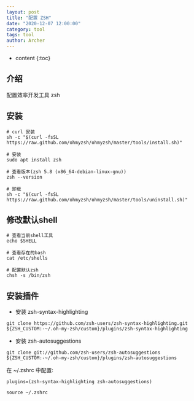 ```yaml
---
layout: post
title: "配置 ZSH"
date: "2020-12-07 12:00:00"
category: tool
tags: tool
author: Archer
---
```

* content
{:toc}

## 介绍

配置效率开发工具 zsh




## 安装

```shell
# curl 安装
sh -c "$(curl -fsSL https://raw.github.com/ohmyzsh/ohmyzsh/master/tools/install.sh)"

# 安装
sudo apt install zsh

# 查看版本(zsh 5.8 (x86_64-debian-linux-gnu))
zsh --version

# 卸载
sh -c "$(curl -fsSL https://raw.github.com/ohmyzsh/ohmyzsh/master/tools/uninstall.sh)"
```

## 修改默认shell

```shell
# 查看当前shell工具
echo $SHELL

# 查看存在的bash
cat /etc/shells

# 配置默认zsh
chsh -s /bin/zsh
```

## 安装插件

* 安装 zsh-syntax-highlighting

```shell
git clone https://github.com/zsh-users/zsh-syntax-highlighting.git ${ZSH_CUSTOM:-~/.oh-my-zsh/custom}/plugins/zsh-syntax-highlighting
```

* 安装 zsh-autosuggestions

```shell
git clone git://github.com/zsh-users/zsh-autosuggestions ${ZSH_CUSTOM:-~/.oh-my-zsh/custom}/plugins/zsh-autosuggestions
```

在 ~/.zshrc 中配置:

```shell
plugins=(zsh-syntax-highlighting zsh-autosuggestions)
```

```shell
source ~/.zshrc
```
